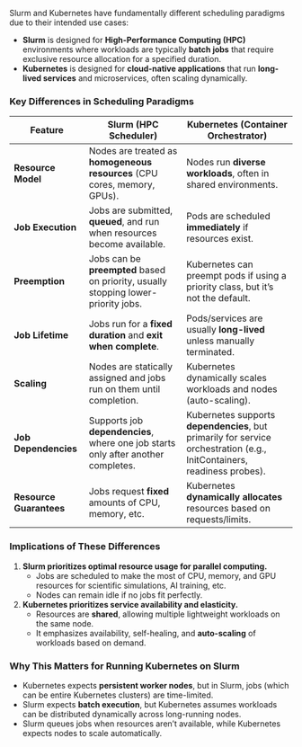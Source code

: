 
Slurm and Kubernetes have fundamentally different scheduling paradigms due to their intended use cases:

- **Slurm** is designed for **High-Performance Computing (HPC)** environments where workloads are typically **batch jobs** that require exclusive resource allocation for a specified duration.
- **Kubernetes** is designed for **cloud-native applications** that run **long-lived services** and microservices, often scaling dynamically.

### **Key Differences in Scheduling Paradigms**

|Feature|Slurm (HPC Scheduler)|Kubernetes (Container Orchestrator)|
|---|---|---|
|**Resource Model**|Nodes are treated as **homogeneous resources** (CPU cores, memory, GPUs).|Nodes run **diverse workloads**, often in shared environments.|
|**Job Execution**|Jobs are submitted, **queued**, and run when resources become available.|Pods are scheduled **immediately** if resources exist.|
|**Preemption**|Jobs can be **preempted** based on priority, usually stopping lower-priority jobs.|Kubernetes can preempt pods if using a priority class, but it’s not the default.|
|**Job Lifetime**|Jobs run for a **fixed duration** and **exit when complete**.|Pods/services are usually **long-lived** unless manually terminated.|
|**Scaling**|Nodes are statically assigned and jobs run on them until completion.|Kubernetes dynamically scales workloads and nodes (auto-scaling).|
|**Job Dependencies**|Supports job **dependencies**, where one job starts only after another completes.|Kubernetes supports **dependencies**, but primarily for service orchestration (e.g., InitContainers, readiness probes).|
|**Resource Guarantees**|Jobs request **fixed** amounts of CPU, memory, etc.|Kubernetes **dynamically allocates** resources based on requests/limits.|

### **Implications of These Differences**

1. **Slurm prioritizes optimal resource usage for parallel computing.**
    - Jobs are scheduled to make the most of CPU, memory, and GPU resources for scientific simulations, AI training, etc.
    - Nodes can remain idle if no jobs fit perfectly.
2. **Kubernetes prioritizes service availability and elasticity.**
    - Resources are **shared**, allowing multiple lightweight workloads on the same node.
    - It emphasizes availability, self-healing, and **auto-scaling** of workloads based on demand.

### **Why This Matters for Running Kubernetes on Slurm**

- Kubernetes expects **persistent worker nodes**, but in Slurm, jobs (which can be entire Kubernetes clusters) are time-limited.
- Slurm expects **batch execution**, but Kubernetes assumes workloads can be distributed dynamically across long-running nodes.
- Slurm queues jobs when resources aren’t available, while Kubernetes expects nodes to scale automatically.